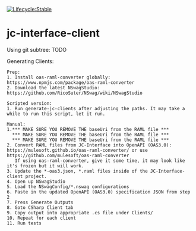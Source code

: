 [![Lifecycle:Stable](https://img.shields.io/badge/Lifecycle-Stable-97ca00)](https://github.com/bcgov/jc-interface-client/)

# jc-interface-client


Using git subtree: 
	TODO

Generating Clients: 

	Prep: 
	1. Install oas-raml-converter globally: https://www.npmjs.com/package/oas-raml-converter 
	2. Download the latest NSwagStudio: https://github.com/RicoSuter/NSwag/wiki/NSwagStudio

	Scripted version:
	1. Run generate-jc-clients after adjusting the paths. It may take a while to run this script, let it run.

	Manual: 
	1.*** MAKE SURE YOU REMOVE THE baseUri from the RAML file ***
	  *** MAKE SURE YOU REMOVE THE baseUri from the RAML file ***
	  *** MAKE SURE YOU REMOVE THE baseUri from the RAML file ***
	2. Convert RAML files from JC-Interface into OpenAPI (OAS3.0):  https://mulesoft.github.io/oas-raml-converter/ or use https://github.com/mulesoft/oas-raml-converter
	   If using oas-raml-converter, give it some time, it may look like it's frozen but it will work. 
	3. Update the *-oas3.json, *.raml files inside of the JC-Interface-client project.
	4. Open up NSwagStudio
	5. Load the NSwagConfig/*.nswag configurations
	6. Paste in the updated OpenAPI (OAS3.0) specification JSON from step 2
	7. Press Generate Outputs
	8. Goto CSharp Client tab
	9. Copy output into appropriate .cs file under Clients/
	10. Repeat for each client
	11. Run tests
